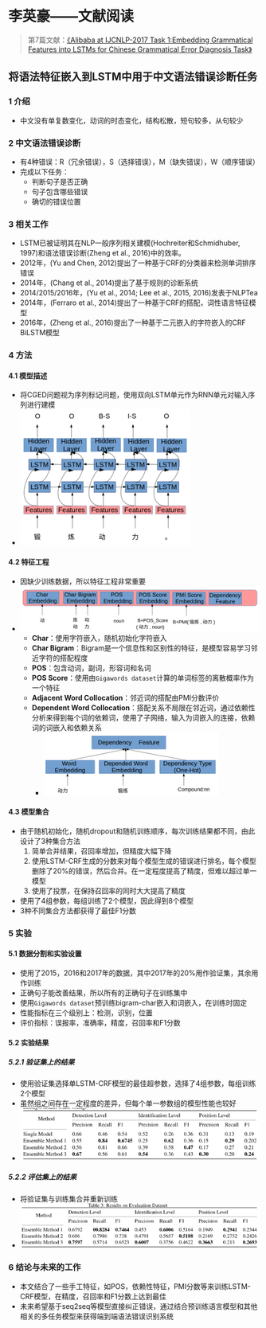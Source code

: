 # 李英豪——文献阅读

> 第7篇文献：[《Alibaba at IJCNLP-2017 Task 1:Embedding Grammatical Features into LSTMs for Chinese Grammatical Error Diagnosis Task》](https://www.aclweb.org/anthology/I17-4006)

## 将语法特征嵌入到LSTM中用于中文语法错误诊断任务

### 1 介绍

- 中文没有单复数变化，动词的时态变化，结构松散，短句较多，从句较少

### 2 中文语法错误诊断

- 有4种错误：R（冗余错误），S（选择错误），M（缺失错误），W（顺序错误）
- 完成以下任务：
  - 判断句子是否正确
  - 句子包含哪些错误
  - 确切的错误位置

### 3 相关工作

- LSTM已被证明其在NLP一般序列相关建模(Hochreiter和Schmidhuber, 1997)和语法错误诊断(Zheng et al., 2016)中的效率。
- 2012年，(Yu and Chen, 2012)提出了一种基于CRF的分类器来检测单词排序错误
- 2014年，(Chang et al., 2014)提出了基于规则的诊断系统
- 2014/2015/2016年，(Yu et al., 2014; Lee et al., 2015, 2016)发表于NLPTea
- 2014年，(Ferraro et al., 2014)提出了一种基于CRF的搭配，词性语言特征模型
- 2016年，(Zheng et al., 2016)提出了一种基于二元嵌入的字符嵌入的CRF BiLSTM模型

### 4 方法

#### 4.1 模型描述

- 将CGED问题视为序列标记问题，使用双向LSTM单元作为RNN单元对输入序列进行建模
- ![1563881139862](7月23日-工作总结-语音识别后处理.images/1563881139862.png)

#### 4.2 特征工程

- 因缺少训练数据，所以特征工程非常重要
- ![1563881251003](7月23日-工作总结-语音识别后处理.images/1563881251003.png)
  - **Char**：使用字符嵌入，随机初始化字符嵌入
  - **Char Bigram**：Bigram是一个信息性和区别性的特征，是模型容易学习邻近字符的搭配程度
  - **POS**：包含动词，副词，形容词和名词
  - **POS Score**：使用由`Gigawords dataset`计算的单词标签的离散概率作为一个特征
  - **Adjacent Word Collocation**：邻近词的搭配由PMI分数评价
  - **Dependent Word Collocation**：搭配关系不局限在邻近词，通过依赖性分析来得到每个词的依赖词，使用了子网络，输入为词嵌入的连接，依赖词的词嵌入和依赖关系
    - ![1563881277456](7月23日-工作总结-语音识别后处理.images/1563881277456.png)

#### 4.3 模型集合

- 由于随机初始化，随机dropout和随机训练顺序，每次训练结果都不同，由此设计了3种集合方法
  1. 简单合并结果，召回率增加，但精度大幅下降
  2. 使用LSTM-CRF生成的分数来对每个模型生成的错误进行排名，每个模型删除了20%的错误，然后合并。在一定程度提高了精度，但难以超过单一模型
  3. 使用了投票，在保持召回率的同时大大提高了精度
- 使用了4组参数，每组训练了2个模型，因此得到8个模型
- 3种不同集合方法都获得了最佳F1分数

### 5 实验

#### 5.1 数据分割和实验设置

- 使用了2015，2016和2017年的数据，其中2017年的20%用作验证集，其余用作训练
- 正确句子能改善结果，所以所有的正确句子在训练集中
- 使用`Gigawords dataset`预训练bigram-char嵌入和词嵌入，在训练时固定
- 性能指标在三个级别上：检测，识别，位置
- 评价指标：误报率，准确率，精度，召回率和F1分数

#### 5.2 实验结果

##### 5.2.1 验证集上的结果

- 使用验证集选择单LSTM-CRF模型的最佳超参数，选择了4组参数，每组训练2个模型
- 虽然组之间存在一定程度的差异，但每个单一参数组的模型性能也较好
- ![1563881300225](7月23日-工作总结-语音识别后处理.images/1563881300225.png)

##### 5.2.2 评估集上的结果

- 将验证集与训练集合并重新训练
- ![1563881338780](7月23日-工作总结-语音识别后处理.images/1563881338780.png)

### 6 结论与未来的工作

- 本文结合了一些手工特征，如POS，依赖性特征，PMI分数等来训练LSTM-CRF模型，在精度，召回率和F1分数上达到最佳
- 未来希望基于seq2seq等模型直接纠正错误，通过结合预训练语言模型和其他相关的多任务模型来获得端到端语法错误识别系统

